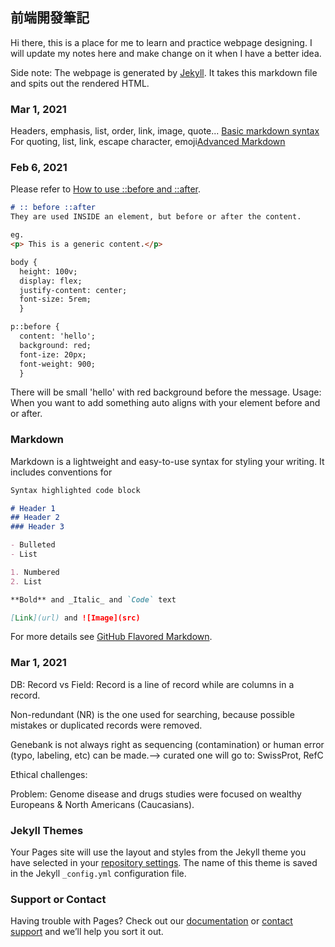 ## 前端開發筆記

Hi there, this is a place for me to learn and practice webpage designing. I will update my notes here and make change on it when I have a better idea.


Side note: The webpage is generated by [Jekyll](https://jekyllrb.com/). It takes this markdown file and spits out the rendered HTML.

### Mar 1, 2021

Headers, emphasis, list, order, link, image, quote... [Basic markdown syntax](https://guides.github.com/pdfs/markdown-cheatsheet-online.pdf)
For quoting, list, link, escape character, emoji[Advanced Markdown](https://docs.github.com/en/github/writing-on-github/basic-writing-and-formatting-syntax)


### Feb 6, 2021
Please refer to [How to use ::before and ::after](/20210206.html).
```markdown
# :: before ::after
They are used INSIDE an element, but before or after the content.

eg.
<p> This is a generic content.</p>

body {
  height: 100v;
  display: flex;
  justify-content: center;
  font-size: 5rem;
  }

p::before {
  content: 'hello';
  background: red;
  font-ize: 20px;
  font-weight: 900;
  }
```

There will be small 'hello' with red background before the message.
Usage: When you want to add something auto aligns with your element before and or after.



### Markdown

Markdown is a lightweight and easy-to-use syntax for styling your writing. It includes conventions for

```markdown
Syntax highlighted code block

# Header 1
## Header 2
### Header 3

- Bulleted
- List

1. Numbered
2. List

**Bold** and _Italic_ and `Code` text

[Link](url) and ![Image](src)
```

For more details see [GitHub Flavored Markdown](https://guides.github.com/features/mastering-markdown/).

### Mar 1, 2021
DB:
  Record vs Field: Record is a line of record while are columns in a record.

  Non-redundant (NR) is the one used for searching, because possible mistakes or duplicated records were removed.

  Genebank is not always right as sequencing (contamination) or human error (typo, labeling, etc) can be made.--> curated one will go to: SwissProt, RefC

Ethical challenges:

  Problem: Genome disease and drugs studies were focused on wealthy Europeans & North Americans (Caucasians).

### Jekyll Themes

Your Pages site will use the layout and styles from the Jekyll theme you have selected in your [repository settings](https://github.com/alexchen7/webpage_test/settings). The name of this theme is saved in the Jekyll `_config.yml` configuration file.

### Support or Contact

Having trouble with Pages? Check out our [documentation](https://docs.github.com/categories/github-pages-basics/) or [contact support](https://support.github.com/contact) and we’ll help you sort it out.
